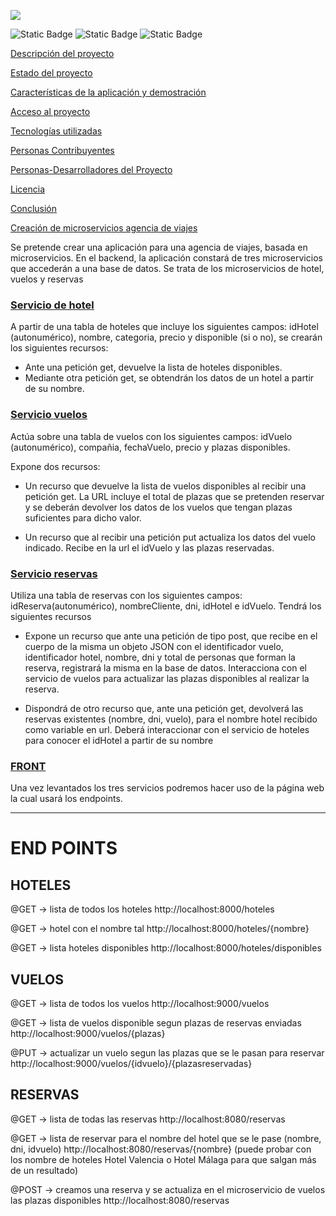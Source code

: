 ![](https://www.linkem.es/wp-content/uploads/2018/07/viewnext.png)


![Static Badge](https://img.shields.io/badge/Spring-grey?logo=spring) ![Static Badge](https://img.shields.io/badge/IntelliJ-IDEA-grey?logo=IntelliJ-IDEA) ![Static Badge](https://img.shields.io/badge/Visual%20Studio%20Code-grey?logo=visual-studio-code)





[Descripción del proyecto](#descripción-del-proyecto)

[Estado del proyecto](#Estado-del-proyecto)

[Características de la aplicación y demostración](#Características-de-la-aplicación-y-demostración)

[Acceso al proyecto](#acceso-proyecto)

[Tecnologías utilizadas](#tecnologías-utilizadas)

[Personas Contribuyentes](#personas-contribuyentes)

[Personas-Desarrolladores del Proyecto](#personas-desarrolladores)

[Licencia](#licencia)

[Conclusión](#conclusión)

[Creación de microservicios agencia de viajes](#creación-de-microservicios-agencia-de-viajes)

Se pretende crear una aplicación para una agencia de viajes, basada en microservicios. En el  backend, la 
aplicación constará de tres microservicios que accederán a una base de datos. Se trata de los 
microservicios de hotel, vuelos y reservas 

### [Servicio de hotel](https://github.com/MrHarvyson/Proyecto_Viewnext/tree/main/hotelMicroservicio)

A partir de una tabla de hoteles que incluye los siguientes campos: idHotel (autonumérico), 
nombre, categoria, precio y disponible (si o no), se crearán los siguientes recursos: 
- Ante una petición get, devuelve la lista de hoteles disponibles. 
- Mediante otra petición get, se obtendrán los datos de un hotel a partir de su nombre.

### [Servicio vuelos](https://github.com/MrHarvyson/Proyecto_Viewnext/tree/main/vueloMicroservicio)

Actúa sobre una tabla de vuelos con los siguientes campos: idVuelo (autonumérico), compañia, 
fechaVuelo, precio y plazas disponibles. 

Expone dos recursos: 
 
- Un recurso que devuelve la lista de vuelos disponibles al recibir una petición get. La  URL 
incluye el total de plazas que se pretenden reservar y se deberán devolver los  datos de 
los vuelos que tengan plazas suficientes para dicho valor.

- Un recurso que al recibir una petición put actualiza los datos del vuelo indicado. Recibe 
en la url el idVuelo y las plazas reservadas.

### [Servicio reservas](https://github.com/MrHarvyson/Proyecto_Viewnext/tree/main/reservaMicroservicio)

Utiliza una tabla de reservas con los siguientes campos: idReserva(autonumérico), 
nombreCliente, dni, idHotel e idVuelo. Tendrá los siguientes recursos 

- Expone un recurso que ante una petición de tipo post, que recibe en el cuerpo de la 
misma un objeto JSON con el identificador vuelo, identificador hotel, nombre, dni y total 
de personas que forman la reserva, registrará la misma en la base de datos. Interacciona 
con el servicio de vuelos para actualizar las plazas disponibles al realizar la reserva. 

- Dispondrá de otro recurso que, ante una petición get, devolverá las reservas existentes 
(nombre, dni, vuelo), para el nombre hotel recibido como variable en url. Deberá 
interaccionar con el servicio de hoteles para conocer el idHotel a partir de su nombre


### [FRONT](https://github.com/MrHarvyson/Proyecto_Viewnext/tree/main/htmlAgencia)

Una vez levantados los tres servicios podremos hacer uso de la página web la cual usará los endpoints.

---

# END POINTS

## HOTELES

@GET -> lista de todos los hoteles
http://localhost:8000/hoteles

@GET -> hotel con el nombre tal
http://localhost:8000/hoteles/{nombre}

@GET -> lista hoteles disponibles
http://localhost:8000/hoteles/disponibles

## VUELOS

@GET -> lista de todos los vuelos
http://localhost:9000/vuelos

@GET -> lista de vuelos disponible segun plazas de reservas enviadas
http://localhost:9000/vuelos/{plazas}

@PUT -> actualizar un vuelo segun las plazas que se le pasan para reservar
http://localhost:9000/vuelos/{idvuelo}/{plazasreservadas}

## RESERVAS

@GET -> lista de todas las reservas
http://localhost:8080/reservas

@GET -> lista de reservar para el nombre del hotel que se le pase (nombre, dni, idvuelo)
http://localhost:8080/reservas/{nombre}
(puede probar con los nombre de hoteles Hotel Valencia o Hotel Málaga para que salgan más de un resultado)

@POST -> creamos una reserva y se actualiza en el microservicio de vuelos las plazas disponibles
http://localhost:8080/reservas


